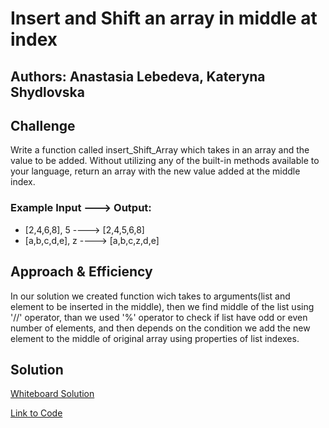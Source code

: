 # Insert and Shift an array in middle at index

## Authors: Anastasia Lebedeva, Kateryna Shydlovska

## Challenge
Write a function called insert_Shift_Array which takes in an array and the value to be added. Without utilizing any of the built-in methods available to your language, return an array with the new value added at the middle index.

### Example Input ---> Output:
* [2,4,6,8], 5 ---->  [2,4,5,6,8]
* [a,b,c,d,e], z ----> [a,b,c,z,d,e]


## Approach & Efficiency
In our solution we created function wich takes to arguments(list and element to be inserted in the middle), then we find middle of the list using '//' operator, than we used '%' operator to check if list have odd or even number of elements, and then depends on the condition we add the new element to the middle of original array using properties of list indexes.


## Solution
[Whiteboard Solution](https://github.com/nastinsk/python-data-structures-and-algorithms/blob/master/assets/array-shift.jpg)

[Link to Code](https://github.com/nastinsk/python-data-structures-and-algorithms/blob/array_shift/challenges/array_shift/array_shift.py)
